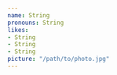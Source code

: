```yaml
---
name: String
pronouns: String
likes:
- String
- String
- String
picture: "/path/to/photo.jpg"
---
```

